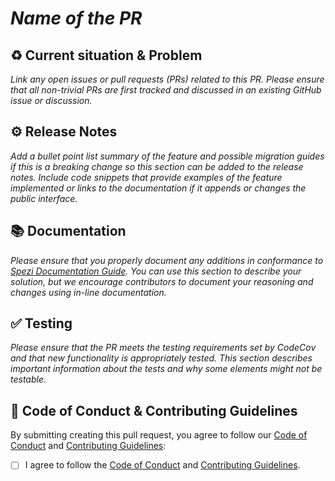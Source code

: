 # *Name of the PR*

## :recycle: Current situation & Problem
*Link any open issues or pull requests (PRs) related to this PR. Please ensure that all non-trivial PRs are first tracked and discussed in an existing GitHub issue or discussion.*


## :gear: Release Notes 
*Add a bullet point list summary of the feature and possible migration guides if this is a breaking change so this section can be added to the release notes.*
*Include code snippets that provide examples of the feature implemented or links to the documentation if it appends or changes the public interface.*


## :books: Documentation
*Please ensure that you properly document any additions in conformance to [Spezi Documentation Guide](https://github.com/StanfordSpezi/.github/blob/main/DOCUMENTATIONGUIDE.md).*
*You can use this section to describe your solution, but we encourage contributors to document your reasoning and changes using in-line documentation.* 


## :white_check_mark: Testing
*Please ensure that the PR meets the testing requirements set by CodeCov and that new functionality is appropriately tested.*
*This section describes important information about the tests and why some elements might not be testable.*


## :pencil: Code of Conduct & Contributing Guidelines 

By submitting creating this pull request, you agree to follow our [Code of Conduct](https://github.com/CS342/.github/blob/main/CODE_OF_CONDUCT.md) and [Contributing Guidelines](https://github.com/CS342/.github/blob/main/CONTRIBUTING.md):
- [ ] I agree to follow the [Code of Conduct](https://github.com/CS342/.github/blob/main/CODE_OF_CONDUCT.md) and [Contributing Guidelines](https://github.com/CS342/.github/blob/main/CONTRIBUTING.md).
